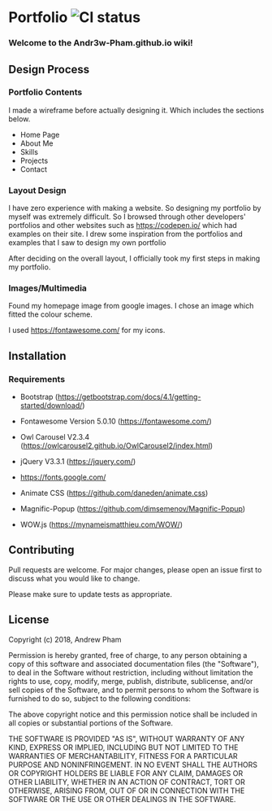# Portfolio ![CI status](https://img.shields.io/badge/build-passing-brightgreen.svg)

### Welcome to the Andr3w-Pham.github.io wiki!

## Design Process


### Portfolio Contents
I made a wireframe before actually designing it. Which includes the sections below.

-	Home Page
-	About Me
-	Skills
-	Projects
-	Contact

### Layout Design
I have zero experience with making a website. So designing my portfolio by myself was extremely difficult. So I browsed through other developers' portfolios and other websites such as https://codepen.io/ which had examples on their site. I drew some inspiration from the portfolios and examples that I saw to design my own portfolio

After deciding on the overall layout, I officially took my first steps in making my portfolio.

### Images/Multimedia
Found my homepage image from google images. I chose an image which fitted the colour scheme.


I used https://fontawesome.com/ for my icons.


## Installation

### Requirements
* Bootstrap (https://getbootstrap.com/docs/4.1/getting-started/download/)

* Fontawesome Version 5.0.10 (https://fontawesome.com/)

* Owl Carousel V2.3.4 (https://owlcarousel2.github.io/OwlCarousel2/index.html)

* jQuery V3.3.1 (https://jquery.com/)

* https://fonts.google.com/

* Animate CSS (https://github.com/daneden/animate.css)

* Magnific-Popup (https://github.com/dimsemenov/Magnific-Popup)

* WOW.js (https://mynameismatthieu.com/WOW/)

## Contributing
Pull requests are welcome. For major changes, please open an issue first to discuss what you would like to change.

Please make sure to update tests as appropriate.

## License

Copyright (c) 2018, Andrew Pham

Permission is hereby granted, free of charge, to any person obtaining a copy
of this software and associated documentation files (the "Software"), to deal
in the Software without restriction, including without limitation the rights
to use, copy, modify, merge, publish, distribute, sublicense, and/or sell
copies of the Software, and to permit persons to whom the Software is
furnished to do so, subject to the following conditions:

The above copyright notice and this permission notice shall be included in all
copies or substantial portions of the Software.

THE SOFTWARE IS PROVIDED "AS IS", WITHOUT WARRANTY OF ANY KIND, EXPRESS OR
IMPLIED, INCLUDING BUT NOT LIMITED TO THE WARRANTIES OF MERCHANTABILITY,
FITNESS FOR A PARTICULAR PURPOSE AND NONINFRINGEMENT. IN NO EVENT SHALL THE
AUTHORS OR COPYRIGHT HOLDERS BE LIABLE FOR ANY CLAIM, DAMAGES OR OTHER
LIABILITY, WHETHER IN AN ACTION OF CONTRACT, TORT OR OTHERWISE, ARISING FROM,
OUT OF OR IN CONNECTION WITH THE SOFTWARE OR THE USE OR OTHER DEALINGS IN THE
SOFTWARE.

